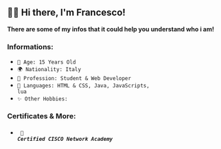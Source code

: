 ## 👋🏼 Hi there, I'm Francesco!<br>

**There are some of my infos that it could help you understand who i am!**<br>

### Informations:

- <code>🎂 Age: 15 Years Old</code><br>
- <code>🌍 Nationality: Italy</code><br>
- <code>👀 Profession: Student & Web Developer</code><br>
- <code>📃 Languages: HTML & CSS, Java, JavaScripts, lua</code><br>
- <code>✨ Other Hobbies:</code>

### Certificates & More: <br>

- ##### <code> 📝 Certified CISCO Network Academy</code><br>

